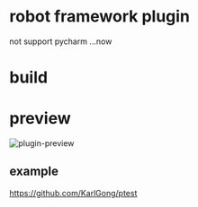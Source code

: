 # robot framework plugin

not support pycharm ...now
# build

# preview

<img src="/blob/master/images/plugin-preview.jpg?raw=true" alt="plugin-preview"/>

## example
 https://github.com/KarlGong/ptest